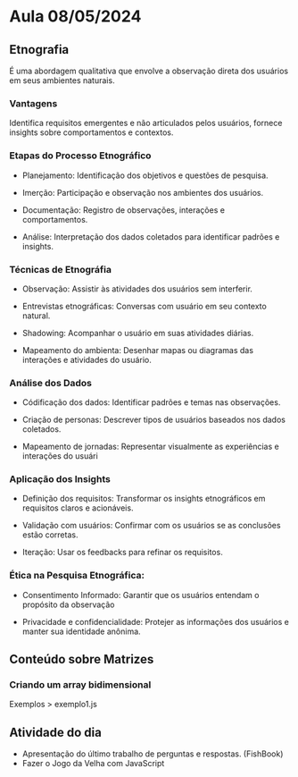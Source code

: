 # Aula 08/05/2024

## Etnografia

É uma abordagem qualitativa que envolve a observação direta dos usuários em seus ambientes naturais.

### Vantagens

Identifica requisitos emergentes e não articulados pelos usuários, fornece insights sobre comportamentos e contextos.

### Etapas do Processo Etnográfico

- Planejamento: Identificação dos objetivos e questões de pesquisa.

- Imerção: Participação e observação nos ambientes dos usuários.

- Documentação: Registro de observações, interações e comportamentos.

- Análise: Interpretação dos dados coletados para identificar padrões e insights.

### Técnicas de Etnográfia

- Observação: Assistir às atividades dos usuários sem interferir.

- Entrevistas etnográficas: Conversas com usuário em seu contexto natural.

- Shadowing: Acompanhar o usuário em suas atividades diárias.

- Mapeamento do ambienta: Desenhar mapas ou diagramas das interações e atividades do usuário.

### Análise dos Dados

- Códificação dos dados: Identificar padrões e temas nas observações.

- Criação de personas: Descrever tipos de usuários baseados nos dados coletados.

- Mapeamento de jornadas: Representar visualmente as experiências e interações do usuári

### Aplicação dos Insights

- Definição dos requisitos: Transformar os insights etnográficos em requisitos claros e acionáveis.

- Validação com usuários: Confirmar com os usuários se as conclusões estão corretas.

- Iteração: Usar os feedbacks para refinar os requisitos.

### Ética na Pesquisa Etnográfica:

- Consentimento Informado: Garantir que os usuários entendam o propósito da observação

- Privacidade e confidencialidade: Protejer as informações dos usuários e manter sua identidade anônima.


## Conteúdo sobre Matrizes

### Criando um array bidimensional

Exemplos > exemplo1.js



## Atividade do dia
- Apresentação do último trabalho de perguntas e respostas. (FishBook)
- Fazer o Jogo da Velha com JavaScript